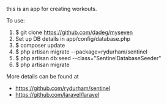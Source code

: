 this is an app for creating workouts.

To use:

1. $ git clone https://github.com/dadeg/myseven
2. Set up DB details in app/config/database.php
3. $ composer update
4. $ php artisan migrate --package=rydurham/sentinel
5. $ php artisan db:seed --class="SentinelDatabaseSeeder"
6. $ php artisan migrate

More details can be found at 

- https://github.com/rydurham/sentinel
- https://github.com/laravel/laravel

